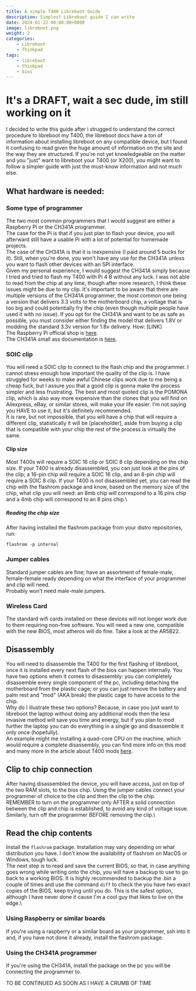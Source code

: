 ```yaml
---
title: A simple T400 Libreboot Guide
description: Simplest Libreboot guide I can write
date: 2024-01-22 00:00:00+0000
image: libreboot.png
weight: 2
categories:
    - Libreboot
    - Thinkpad
tags:
    - libreboot
    - thinkpad
    - bios
---
```


# It's a DRAFT, wait a sec dude, im still working on it

I decided to write this guide after i strugged to understand the correct procedure to libreboot my T400, the libreboot docs have a ton of information about installing libreboot on any compatible device, but I found it confusing to read given the huge amount of information on the site and the way they are structured. If you're not yet knowledgeable on the matter and you "just" want to libreboot your T400 (or X200), you might want to follow a simpler guide with just the must-know information and not much else.

## What hardware is needed:

### Some type of programmer
The two most common programmers that I would suggest are either a Raspberry Pi or the CH341A programmer.\
The case for the Pi is that if you just plan to flash your device, you will afterward still have a usable Pi with a lot of potential for homemade projects.\
The case of the CH341A is that it is inexpensive (I paid around 5 bucks for it). Still, when you're done, you won't have any use for the CH341A unless you want to flash other devices with an SPI interface.\
Given my personal experience, I would suggest the CH341A simply because I tried and tried to flash my T400 with Pi 4 B without any luck. I was not able to read from the chip at any time, though after more research, I think these issues might be due to my clip.
It's important to be aware that there are multiple versions of the CH341A programmer, the most common one being a version that delivers 3.3 volts to the motherboard chip, a voltage that is too big and could potentially fry the chip (even though multiple people have used it with no issue). If you opt for the CH341A and want to be as safe as possible, you must consider either finding the model that delivers 1.8V or modding the standard 3.3v version for 1.8v delivery. How: [LINK]\
The Raspberry Pi official shop is [here](https://www.raspberrypi.com/products/).\
The CH341A small ass documentation is [here](https://manuals.plus/m/42a6c56024fa90eeec462f62b17e84ed4725f010689d36a86d3f9368ef1c327d_optim.pdf).

### SOIC clip 
You will need a SOIC clip to connect to the flash chip and the programmer. I cannot stress enough how important the quality of the clip is. I have struggled for weeks to make awful Chinese clips work due to me being a cheap fuck, but I assure you that a good clip is gonna make the process simpler and less frustrating. The best and most quoted clip is the POMONA clip, which is also way more expensive than the clones that you will find on Aliexpress, eBay, or similar stores, will make your life easier. I'm not saying you HAVE to use it, but it's definitely recommended.\
It is rare, but not impossible, that you will have a chip that will require a different clip, statistically it will be [placeholder], aside from buying a clip that is compatible with your chip the rest of the process is virtually the same.

#### Clip size 
Most T400s will require a SOIC 16 clip or SOIC 8 clip depending on the chip size. If your T400 is already disassembled, you can just look at the pins of the clip; a 16-pin chip will require a SOIC 16 clip, and an 8-pin chip will require a SOIC 8 clip. If your T400 is not disassembled yet, you can read the chip with the flashrom package and know, based on the memory size of the chip, what clip you will need: an 8mb chip will correspond to a 16 pins chip and a 4mb chip will correspond to an 8 pins chip.\
##### Reading the chip size
After having installed the flashrom package from your distro repositories, run:
```
flashrom -p internal
```

### Jumper cables 
Standard jumper cables are fine; have an assortment of female-male, female-female ready depending on what the interface of your programmer and clip will need.\
Probably won't need male-male jumpers.

### Wireless Card
The standard wifi cards installed on these devices will not longer work due to them requiring non-free software. You will need a new one, compatible with the new BIOS, most atheros will do fine. Take a look at the AR5B22.

## Disassembly 
You will need to disassemble the T400 for the first flashing of libreboot, once it is installed every next flash of the bios can happen internally. You have two options when it comes to disassembly: you can completely disassemble every single component of the pc, including detaching the motherboard from the plastic cage; or you can just remove the battery and palm rest and "mod" (AKA break) the plastic cage to have access to the chip.\
Why do I illustrate these two options? Because, in case you just want to libreboot the laptop without doing any additional mods then the less invasive method will save you time and energy, but if you plan to mod further the laptop you can do everything in a single go and disassemble it only once (hopefully).\
An example might me installing a quad-core CPU on the machine, which would require a complete disassembly, you can find more info on this mod and many more in the article about T400 mods [here](https://bytemeifyoucan.lol/p/t400-mods/).

## Clip to chip connection
After having disassembled the device, you will have access, just on top of the two RAM slots, to the bios chip. Using the jumper cables connect your programmer of choice to the clip and then the clip to the chip.\
REMEMBER to turn on the programmer only AFTER a solid connection between the clip and chip is established, to avoid any kind of voltage issue. Similarly, turn off the programmer BEFORE removing the clip.\

## Read the chip contents
Install the ```flashrom``` package. Installation may vary depending on what distribution you have. I don't know the availability of flashrom on MacOS or Windows, tough luck.\
The next step is to read and save the current BIOS, so that, in case anything goes wrong while writing onto the chip, you will have a backup to use to go back to a working BIOS. It is highly recommended to backup the .bin a couple of times and use the command ```diff``` to check the you have two exact copies of the BIOS, keep trying until you do. This is the safest option, although I have never done it cause I'm a cool guy that likes to live on the edge.\ 

### Using Raspberry or similar boards
If you're using a raspberry or a similar board as your programmer, ssh into it and, if you have not done it already, install the flashrom package.
### Using the CH341A programmer
If you're using the CH341A, install the package on the pc you will be connecting the programmer to.

TO BE CONTINUED AS SOON AS I HAVE A CRUMB OF TIME
